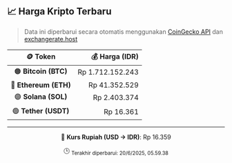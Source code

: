 

<!-- HARGA_KRIPTO -->
## 📈 Harga Kripto Terbaru

> Data ini diperbarui secara otomatis menggunakan [CoinGecko API](https://www.coingecko.com/) dan [exchangerate.host](https://exchangerate.host/)

<div align="center">

| 🪙 Token | 💰 Harga (IDR) |
|:------:|---------------:|
| 🟠 **Bitcoin (BTC)**   | Rp 1.712.152.243 |
| 🔵 **Ethereum (ETH)**  | Rp 41.352.529 |
| 🟣 **Solana (SOL)**    | Rp 2.403.374 |
| 🟢 **Tether (USDT)**   | Rp 16.361 |

---

💱 **Kurs Rupiah (USD → IDR)**: Rp 16.359

🕒 <sub>Terakhir diperbarui: 20/6/2025, 05.59.38</sub>

</div>
<!-- /HARGA_KRIPTO -->